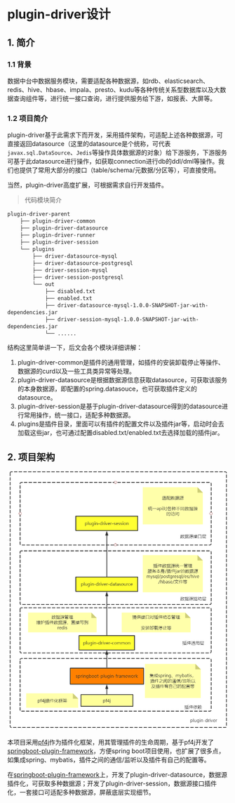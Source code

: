 # plugin-driver设计

## 1. 简介

### 1.1 背景

数据中台中数据服务模块，需要适配各种数据源，如rdb、elasticsearch、redis、hive、hbase、impala、presto、kudu等各种传统关系型数据库以及大数据查询组件等，进行统一接口查询，进行提供服务给下游，如报表、大屏等。

### 1.2 项目简介

plugin-driver基于此需求下而开发，采用插件架构，可适配上述各种数据源，可直接返回datasource（这里的datasource是个统称，可代表```javax.sql.DataSource```、```Jedis```等操作具体数据源的对象）给下游服务，下游服务可基于此datasource进行操作，如获取connection进行db的ddl/dml等操作。我们也提供了常用大部分的接口（table/schema/元数据/分区等），可直接使用。

当然，plugin-driver高度扩展，可根据需求自行开发插件。

> 代码模块简介

```
plugin-driver-parent
    ├── plugin-driver-common
    ├── plugin-driver-datasource
    ├── plugin-driver-runner
    ├── plugin-driver-session
    └── plugins
        ├── driver-datasource-mysql
        ├── driver-datasource-postgresql
        ├── driver-session-mysql
        ├── driver-session-postgresql
        └── out
            ├── disabled.txt
            ├── enabled.txt
            ├── driver-datasource-mysql-1.0.0-SNAPSHOT-jar-with-dependencies.jar
            ├── driver-session-mysql-1.0.0-SNAPSHOT-jar-with-dependencies.jar
            └── ......
```

结构这里简单讲一下，后文会各个模块详细讲解：

1. plugin-driver-common是插件的通用管理，如插件的安装卸载停止等操作、数据源的curd以及一些工具类异常等处理。
2. plugin-driver-datasource是根据数据源信息获取datasource，可获取该服务的本身数据源，即配置的spring.datasouce，也可获取插件定义的datasource。
3. plugin-driver-session是基于plugin-driver-datasource得到的datasource进行常用操作，统一接口，适配多种数据源。
4. plugins是插件目录，里面可以有插件的配置文件以及插件jar等，启动时会去加载这些jar，也可通过配置disabled.txt/enabled.txt去选择加载的插件jar。

## 2. 项目架构

![image](./images/plugin-driver架构图.jpg)

本项目采用[pf4j](https://github.com/pf4j/pf4j)作为插件化框架，用其管理插件的生命周期，基于pf4j开发了[springboot-plugin-framework](https://github.com/codingdebugallday/springboot-plugin-framework-parent)，方便spring boot项目使用，也扩展了很多点，如集成spring、mybatis，插件之间的通信/监听以及插件有自己的配置等。

在[springboot-plugin-framework](https://github.com/codingdebugallday/springboot-plugin-framework-parent)上，开发了plugin-driver-datasource，数据源插件化，可获取多种数据源；开发了plugin-driver-session，数据源接口插件化，一套接口可适配多种数据源，屏蔽底层实现细节。



